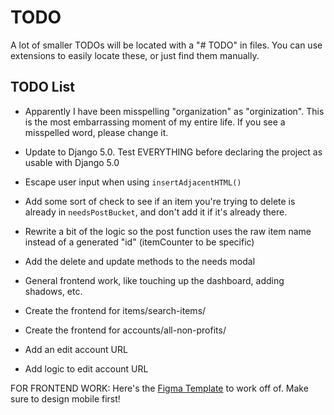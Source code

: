 # TODO

A lot of smaller TODOs will be located with a "# TODO" in files. You can use extensions to easily locate these, or just find them manually.

## TODO List

- Apparently I have been misspelling "organization" as "orginization". This is the most embarrassing moment of my entire life. If you see a misspelled word, please change it.

- Update to Django 5.0. Test EVERYTHING before declaring the project as usable with Django 5.0

- Escape user input when using `insertAdjacentHTML()`

- Add some sort of check to see if an item you're trying to delete is already in `needsPostBucket`, and don't add it if it's already there.

- Rewrite a bit of the logic so the post function uses the raw item name instead of a generated "id" (itemCounter to be specific)

- Add the delete and update methods to the needs modal

- General frontend work, like touching up the dashboard, adding shadows, etc.

- Create the frontend for items/search-items/

- Create the frontend for accounts/all-non-profits/

- Add an edit account URL

- Add logic to edit account URL

FOR FRONTEND WORK: Here's the [Figma Template](https://www.figma.com/file/pKaku2N7xVPbCGQb1p6LIJ/NPL?type=design&node-id=0-1&mode=design&t=mc7YWpRIbtvPRkHG-11) to work off of. Make sure to design mobile first!
